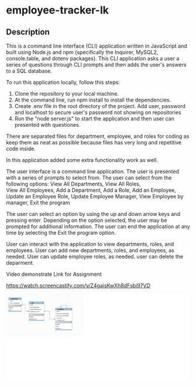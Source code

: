 # employee-tracker-lk

## Description

 This is a command line interface (CLI) application written in JavaScript and built using Node.js and npm (specifically the Inquirer, MySQL2, console.table, and dotenv packages). This CLI application asks a user a series of questions through CLI prompts and then adds the user's answers to a SQL database.

To run this application locally, follow this steps:
 1. Clone the repository to your local machine.
 2. At the command line, run npm install to install the dependencies.
 3. Create .env file in the root directory of the project. Add user, password and localhost to secure user's password   not showing on repositories
 4. Run the "node server.js" to start the application and then user can presented with questiones.
 
 There are separated files for department, employee, and roles for coding as keep them as neat as possible because files has very long and repetitive code inside.

 In this application added some extra functionality work as well.

 The user interface is a command line application. The user is presented with a series of prompts to select from. The user can select from the following options:
 View All Departments,
 View All Roles,  
 View All Employees, 
 Add a Department, 
 Add a Role, 
 Add an Employee,
 Update an Employee Role,
 Update Employee Manager,
 View Employee by manager,
 Exit the program 

 The user can select an option by using the up and down arrow keys and pressing enter. Depending on the option selected, the user may be prompted for additional information. The user can end the application at any time by selecting the Exit the program option.
 
 User can interact with the application to view departments, roles, and employees.
 User can add new departments, roles, and employees, as needed.
 User can update employee roles, as needed.
 user can delete the deparment.

Video demonstrate Link for Assignment

https://watch.screencastify.com/v/Z4gaisKwXh8dFsbi97VD


![Alt text](/images/entity-relationship-diagram.png)




